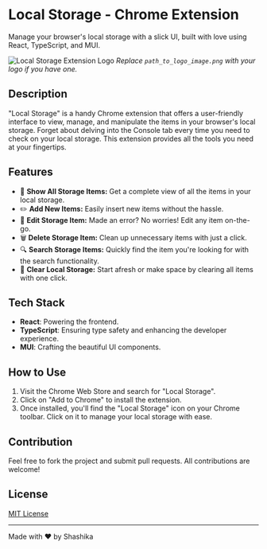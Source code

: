 # Local Storage - Chrome Extension

Manage your browser's local storage with a slick UI, built with love using React, TypeScript, and MUI.

![Local Storage Extension Logo](path_to_logo_image.png)
*Replace `path_to_logo_image.png` with your logo if you have one.*

## Description

"Local Storage" is a handy Chrome extension that offers a user-friendly interface to view, manage, and manipulate the items in your browser's local storage. Forget about delving into the Console tab every time you need to check on your local storage. This extension provides all the tools you need at your fingertips.

## Features

- 🌟 **Show All Storage Items:** Get a complete view of all the items in your local storage.
- ✏️ **Add New Items:** Easily insert new items without the hassle.
- 📝 **Edit Storage Item:** Made an error? No worries! Edit any item on-the-go.
- 🗑️ **Delete Storage Item:** Clean up unnecessary items with just a click.
- 🔍 **Search Storage Items:** Quickly find the item you're looking for with the search functionality.
- 🧹 **Clear Local Storage:** Start afresh or make space by clearing all items with one click.

## Tech Stack

- **React**: Powering the frontend.
- **TypeScript**: Ensuring type safety and enhancing the developer experience.
- **MUI**: Crafting the beautiful UI components.

## How to Use

1. Visit the Chrome Web Store and search for "Local Storage".
2. Click on "Add to Chrome" to install the extension.
3. Once installed, you'll find the "Local Storage" icon on your Chrome toolbar. Click on it to manage your local storage with ease.

## Contribution

Feel free to fork the project and submit pull requests. All contributions are welcome!

## License

[MIT License](LICENSE.md)

---

Made with ❤️ by Shashika
